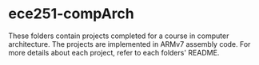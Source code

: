 # ece251-compArch

These folders contain projects completed for a course in computer architecture. The projects are implemented in ARMv7 assembly code. For more details about each project, refer to each folders' README.
